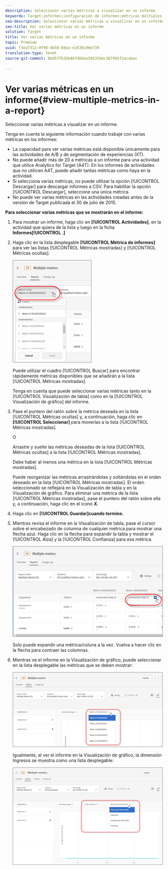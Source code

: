 ```yaml
---
description: Seleccionar varias métricas a visualizar en un informe.
keywords: Target;informes;configuración de informes;métricas múltiples;métricas
seo-description: Seleccionar varias métricas a visualizar en un informe.
seo-title: Ver varias métricas en un informe
solution: Target
title: Ver varias métricas en un informe
topic: Premium
uuid: f3ea7313-0f98-4b58-88aa-e2438c06e739
translation-type: tm+mt
source-git-commit: 8bd57fb3bb467d8dae50535b6c367995f2acabac

---
```



# Ver varias métricas en un informe{#view-multiple-metrics-in-a-report}

Seleccionar varias métricas a visualizar en un informe.

Tenga en cuenta la siguiente información cuando trabaje con varias métricas en los informes:

* La capacidad para ver varias métricas está disponible únicamente para las actividades de A/B y de segmentación de experiencias (XT).
* No puede añadir más de 20 a métricas a un informe para una actividad que utilice Analytics for Target (A4T). En los informes de actividades que no utilicen A4T, puede añadir tantas métricas como haya en la actividad.
* Si selecciona varias métricas, no puede utilizar la opción [!UICONTROL Descargar] para descargar informes a CSV. Para habilitar la opción [!UICONTROL Descargar], seleccione una única métrica.
* No puede ver varias métricas en las actividades creadas antes de la versión de Target publicada el 30 de julio de 2015.

**Para seleccionar varias métricas que se mostrarán en el informe:**

1. Para mostrar un informe, haga clic en **[!UICONTROL Actividades]**, en la actividad que quiera de la lista y luego en la ficha **Informes[!UICONTROL .]**
1. Haga clic en la lista desplegable **[!UICONTROL Métrica de informes]** para ver las listas [!UICONTROL Métricas mostradas] y [!UICONTROL Métricas ocultas].

   ![](assets/multiple_metrics.png)

   Puede utilizar el cuadro [!UICONTROL Buscar] para encontrar rápidamente métricas disponibles que se añadirán a la lista [!UICONTROL Métricas mostradas].

   Tenga en cuenta que puede seleccionar varias métricas tanto en la [!UICONTROL Visualización de tabla] como en la [!UICONTROL Visualización de gráfico] del informe.

1. Pase el puntero del ratón sobre la métrica deseada en la lista [!UICONTROL Métricas ocultas] y, a continuación, haga clic en **[!UICONTROL Seleccionar]** para moverlas a la lista [!UICONTROL Métricas mostradas].

   O

   Arrastre y suelte las métricas deseadas de la lista [!UICONTROL Métricas ocultas] a la lista [!UICONTROL Métricas mostradas].

   Debe haber al menos una métrica en la lista [!UICONTROL Métricas mostradas].

   Puede reorganizar las métricas arrastrándolas y soltándolas en el orden deseado en la lista [!UICONTROL Métricas mostradas]. El orden seleccionado se reflejará en la Visualización de tabla y en la Visualización de gráfico. Para eliminar una métrica de la lista [!UICONTROL Métricas mostradas], pase el puntero del ratón sobre ella y, a continuación, haga clic en el icono **X**.

1. Haga clic en **[!UICONTROL Guardar]cuando termine.**
1. Mientras revisa el informe en la Visualización de tabla, pase el cursor sobre el encabezado de columna de cualquier métrica para mostrar una flecha azul. Haga clic en la flecha para expandir la tabla y mostrar el [!UICONTROL Alza] y la [!UICONTROL Confianza] para esa métrica.

   ![](assets/multiple_metrics_table.png)

   Solo puede expandir una métrica/coluna a la vez. Vuelva a hacer clic en la flecha para contraer las columnas.

1. Mientras ve el informe en la Visualización de gráfico, puede seleccionar en la lista desplegable las métricas que se deben mostrar:

   ![](assets/multiple_metrics_graph.png)

   Igualmente, al ver el informe en la Visualización de gráfico, la dimensión Ingresos se muestra como una lista desplegable:

   ![](assets/muttiple_revenue.png)

